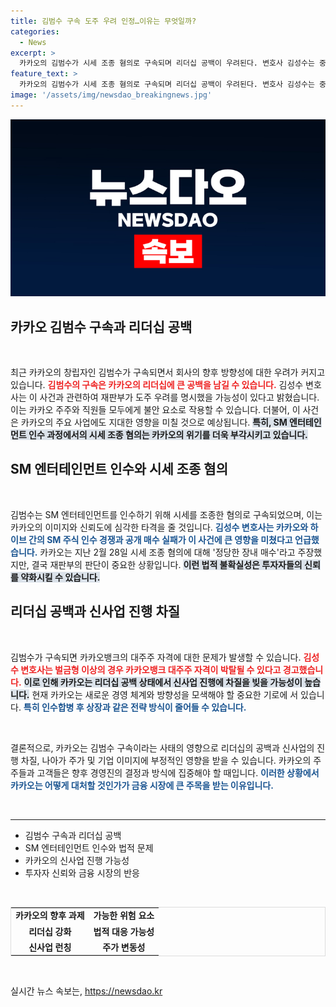 ```yaml
---
title: 김범수 구속 도주 우려 인정…이유는 무엇일까?
categories:
  - News
excerpt: >
  카카오의 김범수가 시세 조종 혐의로 구속되며 리더십 공백이 우려된다. 변호사 김성수는 중형 선고 가능성과 카카오뱅크 대주주 자격 박탈의 심각성을 주목했다. 회사를 둘러싼 위기 속, 카카오는 쇄신과 신사업에 타격을 입을 것인가? 클릭하여 이 소식의 전말을 확인하세요!
feature_text: >
  카카오의 김범수가 시세 조종 혐의로 구속되며 리더십 공백이 우려된다. 변호사 김성수는 중형 선고 가능성과 카카오뱅크 대주주 자격 박탈의 심각성을 주목했다. 회사를 둘러싼 위기 속, 카카오는 쇄신과 신사업에 타격을 입을 것인가? 클릭하여 이 소식의 전말을 확인하세요!
image: '/assets/img/newsdao_breakingnews.jpg'
---
```


<p><img src="/assets/img/newsdao_breakingnews.jpg" alt="ranknews 속보" /></p>

<h2 data-ke-size="size26">카카오 김범수 구속과 리더십 공백</h2>

<p data-ke-size="size16">&nbsp;</p>

<p>최근 카카오의 창립자인 김범수가 구속되면서 회사의 향후 방향성에 대한 우려가 커지고 있습니다. <b><span style="color: #ee2323;">김범수의 구속은 카카오의 리더십에 큰 공백을 남길 수 있습니다.</span></b> 김성수 변호사는 이 사건과 관련하여 재판부가 도주 우려를 명시했을 가능성이 있다고 밝혔습니다. 이는 카카오 주주와 직원들 모두에게 불안 요소로 작용할 수 있습니다. 더불어, 이 사건은 카카오의 주요 사업에도 지대한 영향을 미칠 것으로 예상됩니다. <b><span style="background-color: #21538527;">특히, SM 엔터테인먼트 인수 과정에서의 시세 조종 혐의는 카카오의 위기를 더욱 부각시키고 있습니다.</span></b> </p>

<h2 data-ke-size="size26">SM 엔터테인먼트 인수와 시세 조종 혐의</h2>

<p data-ke-size="size16">&nbsp;</p>

<p>김범수는 SM 엔터테인먼트를 인수하기 위해 시세를 조종한 혐의로 구속되었으며, 이는 카카오의 이미지와 신뢰도에 심각한 타격을 줄 것입니다. <b><span style="color: #1a5490;">김성수 변호사는 카카오와 하이브 간의 SM 주식 인수 경쟁과 공개 매수 실패가 이 사건에 큰 영향을 미쳤다고 언급했습니다.</span></b> 카카오는 지난 2월 28일 시세 조종 혐의에 대해 '정당한 장내 매수'라고 주장했지만, 결국 재판부의 판단이 중요한 상황입니다. <b><span style="background-color: #21538527;">이런 법적 불확실성은 투자자들의 신뢰를 약화시킬 수 있습니다.</span></b> </p>

<h2 data-ke-size="size26">리더십 공백과 신사업 진행 차질</h2>

<p data-ke-size="size16">&nbsp;</p>

<p>김범수가 구속되면 카카오뱅크의 대주주 자격에 대한 문제가 발생할 수 있습니다. <b><span style="color: #ee2323;">김성수 변호사는 벌금형 이상의 경우 카카오뱅크 대주주 자격이 박탈될 수 있다고 경고했습니다.</span></b> <b><span style="background-color: #21538527;">이로 인해 카카오는 리더십 공백 상태에서 신사업 진행에 차질을 빚을 가능성이 높습니다.</span></b> 현재 카카오는 새로운 경영 체계와 방향성을 모색해야 할 중요한 기로에 서 있습니다. <b><span style="color: #1a5490;">특히 인수합병 후 상장과 같은 전략 방식이 줄어들 수 있습니다.</span></b> </p>

<p data-ke-size="size16">&nbsp;</p>

<p>결론적으로, 카카오는 김범수 구속이라는 사태의 영향으로 리더십의 공백과 신사업의 진행 차질, 나아가 주가 및 기업 이미지에 부정적인 영향을 받을 수 있습니다. 카카오의 주주들과 고객들은 향후 경영진의 결정과 방식에 집중해야 할 때입니다. <b><span style="color: #1a5490;">이러한 상황에서 카카오는 어떻게 대처할 것인가가 금융 시장에 큰 주목을 받는 이유입니다.</span></b> </p>

<p data-ke-size="size16">&nbsp;</p>

<hr />

<ul>
    <li>김범수 구속과 리더십 공백</li>
    <li>SM 엔터테인먼트 인수와 법적 문제</li>
    <li>카카오의 신사업 진행 가능성</li>
    <li>투자자 신뢰와 금융 시장의 반응</li>
</ul>

<p data-ke-size="size16">&nbsp;</p>

<table style="width: 100%; border-collapse: collapse; border: 1px solid #ddd;">
    <tr>
        <td style="text-align: center; height: 17px;"><b>카카오의 향후 과제</b></td>
        <td style="text-align: center; height: 17px;"><b>가능한 위험 요소</b></td>
    </tr>
    <tr>
        <td style="text-align: center; height: 17px;"><b>리더십 강화</b></td>
        <td style="text-align: center; height: 17px;"><b>법적 대응 가능성</b></td>
    </tr>
    <tr>
        <td style="text-align: center; height: 17px;"><b>신사업 런칭</b></td>
        <td style="text-align: center; height: 17px;"><b>주가 변동성</b></td>
    </tr>
</table> 

<p data-ke-size="size16">&nbsp;</p>
실시간 뉴스 속보는, <a href="https://newsdao.kr" rel="dofollow">https://newsdao.kr</a>


